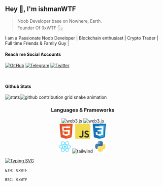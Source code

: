 ## Hey 👋, I'm ishmanWTF 

> Noob Developer base on Nowhere, Earth.
> <br/>
>Founder Of 0xWTF 𓃵


I am a Passionate Noob Developer | Blockchain enthusiast | Crypto Trader |
Full time Friends & Family Guy |


#### Reach me Social Accounts


[![GitHub](https://img.shields.io/badge/github-233233?style=for-the-badge&logo=github&logoColor=white)](https://github.com/ishmanWTF)
[![Telegram](https://img.shields.io/badge/Telegram-233233?style=for-the-badge&logo=telegram&logoColor=white)](https://t.me/ishmanWTF)
[![Twitter](https://img.shields.io/badge/Twitter-233233?style=for-the-badge&logo=x&logoColor=white)](https://x.com/ishmanWTF)

<br>


#### Github Stats
  <picture>
  <source media="(prefers-color-scheme: dark)" srcset="https://raw.githubusercontent.com/ishmanwtf/RedJue/output/github-contribution-grid-snake-dark.svg">
  <source media="(prefers-color-scheme: light)" srcset="https://raw.githubusercontent.com/ishmanwtf/ishmanwtf/output/github-contribution-grid-snake.svg">
  <img alt="github contribution grid snake animation" src="https://raw.githubusercontent.com/ishmanwtf/RedJue/output/github-contribution-grid-snake.svg">
  </picture>

 <picture>
 <source media="(prefers-color-scheme: dark)" srcset="https://github-stats-alpha.vercel.app/api?username=ishmanwtf&cc=161b22&tc=fff&ic=fff&bc=161b22">
 <source media="(prefers-color-scheme: light)" srcset="https://github-stats-alpha.vercel.app/api?username=ishmanwtf&cc=f6f8fa&tc=000&ic=000&bc=f6f8fa">
 <img align="left" alt="stats" src="https://github-stats-alpha.vercel.app/api?username=ishmanwtf&cc=161b22&tc=fff&ic=fff&bc=161b22" />
 </picture>

  <h3 align="center">Languages & Frameworks</h3>
  <p align="center">
  <img src="https://img.shields.io/badge/web3.js-F16822?style=for-the-badge&logo=web3.js&logoColor=white" alt="web3.js" />
  <img src="https://img.shields.io/badge/Solidity-%23363636.svg?style=for-the-badge&logo=solidity&logoColor=white" alt="web3.js"/>
   <br>
  <img src="https://raw.githubusercontent.com/devicons/devicon/master/icons/html5/html5-original.svg" alt="html5" width="50" height="50"/>
  <img src="https://raw.githubusercontent.com/devicons/devicon/master/icons/javascript/javascript-original.svg" alt="javascript" width="50" height="50"/>
  <img src="https://raw.githubusercontent.com/devicons/devicon/master/icons/css3/css3-original.svg" alt="css3" width="50" height="50"/>
   <br>
  <img src="https://raw.githubusercontent.com/devicons/devicon/master/icons/react/react-original.svg" alt="react" width="40" height="40"/>
  <img src="https://www.vectorlogo.zone/logos/tailwindcss/tailwindcss-icon.svg" alt="tailwind" width="40" height="40"/>
  <img src="https://raw.githubusercontent.com/devicons/devicon/master/icons/python/python-original.svg" alt="python" width="42" height="42"/>

  



  <p align="center">

 [![Typing SVG](https://readme-typing-svg.herokuapp.com?font=Fira+Code&pause=1000&color=00F7C3&center=true&vCenter=true&width=435&lines=Exploring+the+Blockchain+Frontier;Securing+the+Digital+Realm;Innovating+for+the+Future)](https://git.io/typing-svg)
</p>



```
ETH: 0xWTF
```
```
BSC: 0xWTF
```

